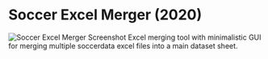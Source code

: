 # Soccer Excel Merger (2020) #
![Soccer Excel Merger Screenshot](/images/SEM_Screen_03.png)
Excel merging tool with minimalistic GUI for merging multiple soccerdata excel files into a main dataset sheet.